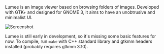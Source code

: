 Lumee is an image viewer based on browsing folders of images. Developed with
GTK+ and designed for GNOME 3, it aims to have an unobtrusive and minimalist
UI.

![Screenshot](http://i.imgur.com/JgfCVGW.png)

Lumee is still early in development, so it's missing some basic features for
now. To compile, run `make` with C++ standard library and gtkmm headers
installed (probably requires gtkmm 3.10).
